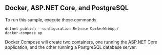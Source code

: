 Docker, ASP.NET Core, and PostgreSQL
------------------------------------

To run this sample, execute these commands.

```
dotnet publish --configuration Release DockerWebApp/
docker-compose up
```

Docker Compose will create two containers, one running the ASP.NET Core application,
and the other running a PostgreSQL database server.
